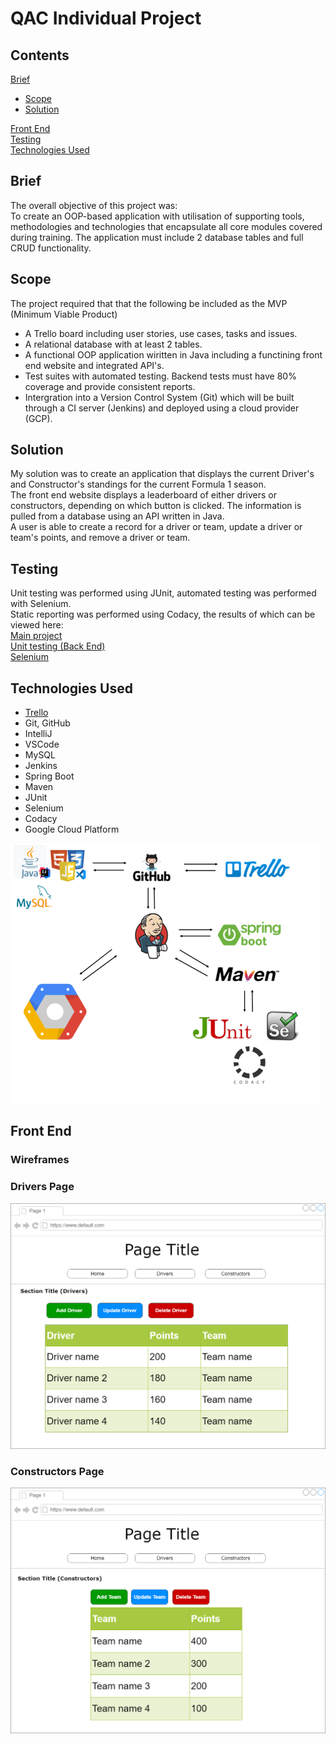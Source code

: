 # QAC Individual Project

## Contents
[Brief](#brief)
  * [Scope](#scope)
  * [Solution](#solution)

[Front End](#frontend)  
[Testing](#testing)  
[Technologies Used](#techUsed)

<a name="brief"></a>
## Brief
The overall objective of this project was:  
To create an OOP-based application with utilisation of supporting tools, methodologies and technologies that encapsulate all core modules covered during training. The application must include 2 database tables and full CRUD functionality.

## Scope
The project required that that the following be included as the MVP (Minimum Viable Product)  
  * A Trello board including user stories, use cases, tasks and issues.
  * A relational database with at least 2 tables.
  * A functional OOP application wiritten in Java including a functining front end website and integrated API's.
  * Test suites with automated testing. Backend tests must have 80% coverage and provide consistent reports.
  * Intergration into a Version Control System (Git) which will be built through a CI server (Jenkins) and deployed     using a cloud provider (GCP).

## Solution
My solution was to create an application that displays the current Driver's and Constructor's standings for the current Formula 1 season.  
The front end website displays a leaderboard of either drivers or constructors, depending on which button is clicked. The information is pulled from a database using an API written in Java.    
A user is able to create a record for a driver or team, update a driver or team's points, and remove a driver or team.

<a name="testing"></a>
## Testing
Unit testing was performed using JUnit, automated testing was performed with Selenium.  
Static reporting was performed using Codacy, the results of which can be viewed here:  
[Main project](https://app.codacy.com/manual/mltomlins0n/QAProject/issues/index)  
[Unit testing (Back End)](https://app.codacy.com/manual/mltomlins0n/qaProjectSpring/issues/index)  
[Selenium](https://app.codacy.com/manual/mltomlins0n/qaProjectSelenium/dashboard)

<a name="techUsed"></a>
## Technologies Used

  * [Trello](https://trello.com/b/A4EG5xwg/individual-project)
  * Git, GitHub
  * IntelliJ
  * VSCode
  * MySQL
  * Jenkins
  * Spring Boot
  * Maven
  * JUnit
  * Selenium
  * Codacy
  * Google Cloud Platform
  
![tech_used](./Docs/techUsed.png)

<a name="frontend"></a>
## Front End
### Wireframes
### Drivers Page
![drivers wireframe](./Docs/DriversPage.png)
### Constructors Page
![constructors wireframe](./Docs/ConstructorsPage.png)

